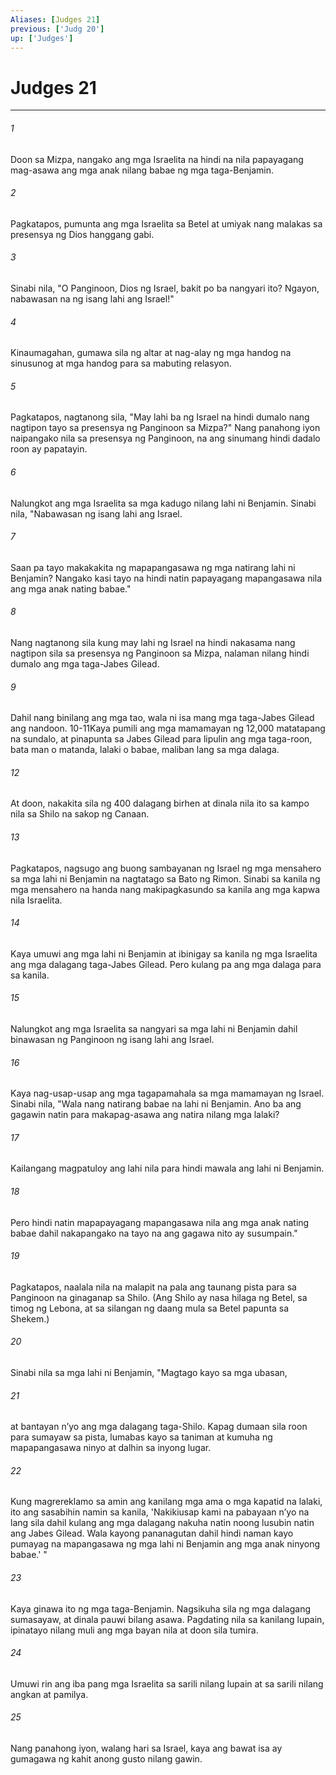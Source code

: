 ```yaml
---
Aliases: [Judges 21]
previous: ['Judg 20']
up: ['Judges']
---
```

# Judges 21

***






















###### 1 










Doon sa Mizpa, nangako ang mga Israelita na hindi na nila papayagang mag-asawa ang mga anak nilang babae ng mga taga-Benjamin. 





















###### 2 










Pagkatapos, pumunta ang mga Israelita sa Betel at umiyak nang malakas sa presensya ng Dios hanggang gabi. 





















###### 3 










Sinabi nila, "O Panginoon, Dios ng Israel, bakit po ba nangyari ito? Ngayon, nabawasan na ng isang lahi ang Israel!" 





















###### 4 










Kinaumagahan, gumawa sila ng altar at nag-alay ng mga handog na sinusunog at mga handog para sa mabuting relasyon. 





















###### 5 










Pagkatapos, nagtanong sila, "May lahi ba ng Israel na hindi dumalo nang nagtipon tayo sa presensya ng Panginoon sa Mizpa?" Nang panahong iyon naipangako nila sa presensya ng Panginoon, na ang sinumang hindi dadalo roon ay papatayin. 





















###### 6 










Nalungkot ang mga Israelita sa mga kadugo nilang lahi ni Benjamin. Sinabi nila, "Nabawasan ng isang lahi ang Israel. 





















###### 7 










Saan pa tayo makakakita ng mapapangasawa ng mga natirang lahi ni Benjamin? Nangako kasi tayo na hindi natin papayagang mapangasawa nila ang mga anak nating babae." 





















###### 8 










Nang nagtanong sila kung may lahi ng Israel na hindi nakasama nang nagtipon sila sa presensya ng Panginoon sa Mizpa, nalaman nilang hindi dumalo ang mga taga-Jabes Gilead. 





















###### 9 










Dahil nang binilang ang mga tao, wala ni isa mang mga taga-Jabes Gilead ang nandoon. 10-11Kaya pumili ang mga mamamayan ng 12,000 matatapang na sundalo, at pinapunta sa Jabes Gilead para lipulin ang mga taga-roon, bata man o matanda, lalaki o babae, maliban lang sa mga dalaga. 





















###### 12 










At doon, nakakita sila ng 400 dalagang birhen at dinala nila ito sa kampo nila sa Shilo na sakop ng Canaan. 





















###### 13 










Pagkatapos, nagsugo ang buong sambayanan ng Israel ng mga mensahero sa mga lahi ni Benjamin na nagtatago sa Bato ng Rimon. Sinabi sa kanila ng mga mensahero na handa nang makipagkasundo sa kanila ang mga kapwa nila Israelita. 





















###### 14 










Kaya umuwi ang mga lahi ni Benjamin at ibinigay sa kanila ng mga Israelita ang mga dalagang taga-Jabes Gilead. Pero kulang pa ang mga dalaga para sa kanila. 





















###### 15 










Nalungkot ang mga Israelita sa nangyari sa mga lahi ni Benjamin dahil binawasan ng Panginoon ng isang lahi ang Israel. 





















###### 16 










Kaya nag-usap-usap ang mga tagapamahala sa mga mamamayan ng Israel. Sinabi nila, "Wala nang natirang babae na lahi ni Benjamin. Ano ba ang gagawin natin para makapag-asawa ang natira nilang mga lalaki? 





















###### 17 










Kailangang magpatuloy ang lahi nila para hindi mawala ang lahi ni Benjamin. 





















###### 18 










Pero hindi natin mapapayagang mapangasawa nila ang mga anak nating babae dahil nakapangako na tayo na ang gagawa nito ay susumpain." 





















###### 19 










Pagkatapos, naalala nila na malapit na pala ang taunang pista para sa Panginoon na ginaganap sa Shilo. (Ang Shilo ay nasa hilaga ng Betel, sa timog ng Lebona, at sa silangan ng daang mula sa Betel papunta sa Shekem.) 





















###### 20 










Sinabi nila sa mga lahi ni Benjamin, "Magtago kayo sa mga ubasan, 





















###### 21 










at bantayan nʼyo ang mga dalagang taga-Shilo. Kapag dumaan sila roon para sumayaw sa pista, lumabas kayo sa taniman at kumuha ng mapapangasawa ninyo at dalhin sa inyong lugar. 





















###### 22 










Kung magrereklamo sa amin ang kanilang mga ama o mga kapatid na lalaki, ito ang sasabihin namin sa kanila, 'Nakikiusap kami na pabayaan nʼyo na lang sila dahil kulang ang mga dalagang nakuha natin noong lusubin natin ang Jabes Gilead. Wala kayong pananagutan dahil hindi naman kayo pumayag na mapangasawa ng mga lahi ni Benjamin ang mga anak ninyong babae.' " 





















###### 23 










Kaya ginawa ito ng mga taga-Benjamin. Nagsikuha sila ng mga dalagang sumasayaw, at dinala pauwi bilang asawa. Pagdating nila sa kanilang lupain, ipinatayo nilang muli ang mga bayan nila at doon sila tumira. 





















###### 24 










Umuwi rin ang iba pang mga Israelita sa sarili nilang lupain at sa sarili nilang angkan at pamilya. 





















###### 25 










Nang panahong iyon, walang hari sa Israel, kaya ang bawat isa ay gumagawa ng kahit anong gusto nilang gawin.
